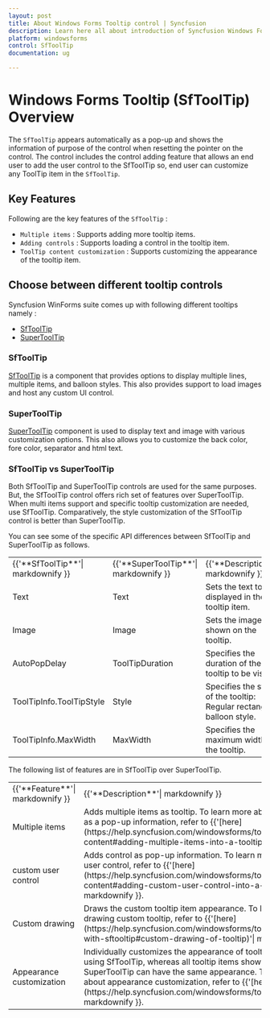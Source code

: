 ```yaml
---
layout: post
title: About Windows Forms Tooltip control | Syncfusion
description: Learn here all about introduction of Syncfusion Windows Forms Tooltip (SfToolTip) control, its elements and more details.
platform: windowsforms
control: SfToolTip
documentation: ug

---
```

# Windows Forms Tooltip (SfToolTip) Overview

The `SfToolTip` appears automatically as a pop-up and shows the information of purpose of the control when resetting the pointer on the control. The control includes the control adding feature that allows an end user to add the user control to the SfToolTip so, end user can customize any ToolTip item in the `SfToolTip`.

## Key Features

Following are the key features of the `SfToolTip` :

* `Multiple items` : Supports adding more tooltip items.
* `Adding controls` : Supports loading a control in the tooltip item.
* `ToolTip content customization` : Supports customizing the appearance of the tooltip item.

## Choose between different tooltip controls

Syncfusion WinForms suite comes up with following different tooltips namely :

* [SfToolTip](https://www.syncfusion.com/products/windows-forms/tooltip)
* [SuperToolTip](https://help.syncfusion.com/windowsforms/classic/tooltip/supertooltip)

### SfToolTip

[SfToolTip](https://help.syncfusion.com/windowsforms/tooltip/overview) is a component that provides options to display multiple lines, multiple items, and balloon styles. This also provides support to load images and host any custom UI control.

### SuperToolTip

[SuperToolTip](https://help.syncfusion.com/windowsforms/classic/tooltip/supertooltip) component is used to display text and image with various customization options. This also allows you to customize the back color, fore color, separator and html text.

### SfToolTip vs SuperToolTip

Both SfToolTip and SuperToolTip controls are used for the same purposes. But, the SfToolTip control offers rich set of features over SuperToolTip. When multi items support and specific tooltip customization are needed, use SfToolTip. Comparatively, the style customization of the SfToolTip control is better than SuperToolTip.

You can see some of the specific API differences between SfToolTip and SuperToolTip as follows.

<table>
<tr>
<td>
{{'**SfToolTip**'| markdownify }}
</td>
<td>
{{'**SuperToolTip**'| markdownify }}
</td>
<td>
{{'**Description**'| markdownify }}
</td>
</tr>
<tr>
<td>
Text
</td>
<td>
Text
</td>
<td>
Sets the text to be displayed in the tooltip item.
</td>
</tr>
<tr>
<td>
Image
</td>
<td>
Image
</td>
<td>
Sets the image to be shown on the tooltip.
</td>
</tr>
<tr>
<td>
AutoPopDelay
</td>
<td>
ToolTipDuration
</td>
<td>
Specifies the duration of the tooltip to be visible.
</td>
</tr>
<tr>
<td>
ToolTipInfo.ToolTipStyle
</td>
<td>
Style
</td>
<td>
Specifies the style of the tooltip: Regular rectangle or balloon style.
</td>
</tr>
<tr>
<td>
ToolTipInfo.MaxWidth
</td>
<td>
MaxWidth
</td>
<td>
Specifies the maximum width of the tooltip.
</td>
</tr>
</table>

The following list of features are in SfToolTip over SuperToolTip.

<table>
<tr>
<td>
{{'**Feature**'| markdownify }}
</td>
<td>
{{'**Description**'| markdownify }}
</td>
</tr>
<tr>
<td>
Multiple items
</td>
<td>
Adds multiple items as tooltip. To learn more about adding control as a pop-up information, refer to {{'[here](https://help.syncfusion.com/windowsforms/tooltip/tooltip-content#adding-multiple-items-into-a-tooltip)'| markdownify }}.

</td>
</tr>
<tr>
<td>
 custom user control
</td>
<td>
Adds control as pop-up information. To learn more about custom user control, refer to {{'[here](https://help.syncfusion.com/windowsforms/tooltip/tooltip-content#adding-custom-user-control-into-a-tooltip)'| markdownify }}. 

</td>
</tr>
<tr>
<td>
Custom drawing
</td>
<td>
Draws the custom tooltip item appearance. To learn more about drawing custom tooltip, refer to {{'[here](https://help.syncfusion.com/windowsforms/tooltip/working-with-sftooltip#custom-drawing-of-tooltip)'| markdownify }}.
</td>
</tr>
<tr>
<td>
Appearance customization
</td>
<td>
Individually customizes the appearance of tooltip item shown using SfToolTip, whereas all tooltip items shown using SuperToolTip can have the same appearance. To learn more about appearance customization, refer to {{'[here](https://help.syncfusion.com/windowsforms/tooltip/appearance)'| markdownify }}.
</td>
</tr>
</table>
